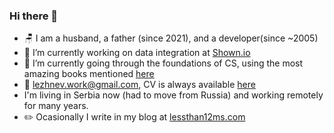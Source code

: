 ### Hi there 👋

- 🪑 I am a husband, a father (since 2021), and a developer(since ~2005)
- 🔭 I’m currently working on data integration at [Shown.io](https://shown.io)
- 🌱 I’m currently going through the foundations of CS, using the most amazing books mentioned [here](https://teachyourselfcs.com/)
- 📧 lezhnev.work@gmail.com, CV is always available [here](https://docs.google.com/document/d/12G9CvLCEvlNyLaWcMpG7IochnAQPfXT392drfng7wEo/edit?usp=sharing)
- I'm living in Serbia now (had to move from Russia) and working remotely for many years.
- ✏️ Ocasionally I write in my blog at [lessthan12ms.com](https://lessthan12ms.com)
